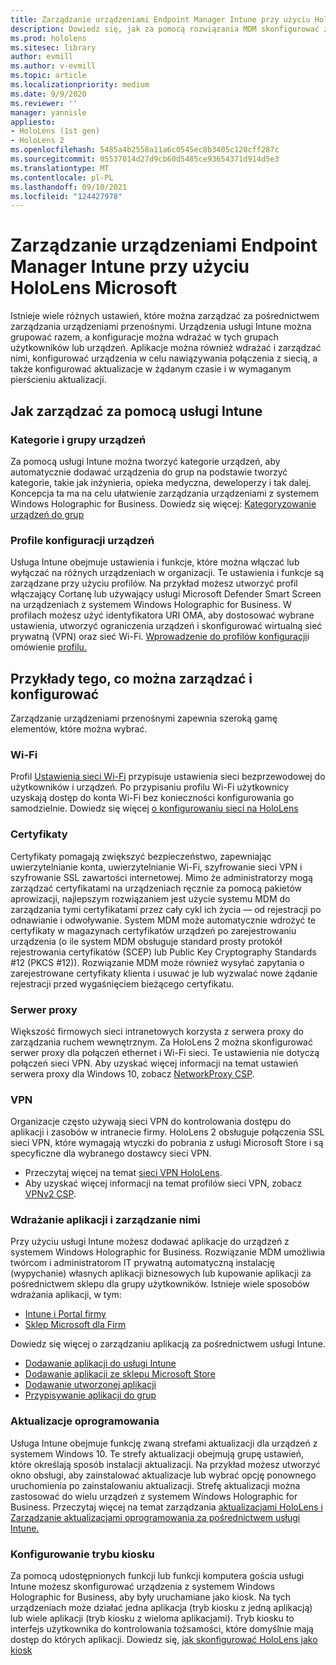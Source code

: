```yaml
---
title: Zarządzanie urządzeniami Endpoint Manager Intune przy użyciu HoloLens Microsoft
description: Dowiedz się, jak za pomocą rozwiązania MDM skonfigurować zasady i zasady CSP oraz zarządzać HoloLens rzeczywistości mieszanej na dużą skalę przy użyciu usługi Intune.
ms.prod: hololens
ms.sitesec: library
author: evmill
ms.author: v-evmill
ms.topic: article
ms.localizationpriority: medium
ms.date: 9/9/2020
ms.reviewer: ''
manager: yannisle
appliesto:
- HoloLens (1st gen)
- HoloLens 2
ms.openlocfilehash: 5485a4b2558a11a6c0545ec8b3405c120cff287c
ms.sourcegitcommit: 05537014d27d9cb60d5485ce93654371d914d5e3
ms.translationtype: MT
ms.contentlocale: pl-PL
ms.lasthandoff: 09/10/2021
ms.locfileid: "124427978"
---
```

# <a name="using-microsofts-endpoint-manager-intune-to-manage-hololens-devices"></a>Zarządzanie urządzeniami Endpoint Manager Intune przy użyciu HoloLens Microsoft

Istnieje wiele różnych ustawień, które można zarządzać za pośrednictwem zarządzania urządzeniami przenośnymi. Urządzenia usługi Intune można grupować razem, a konfiguracje można wdrażać w tych grupach użytkowników lub urządzeń. Aplikacje można również wdrażać i zarządzać nimi, konfigurować urządzenia w celu nawiązywania połączenia z siecią, a także konfigurować aktualizacje w żądanym czasie i w wymaganym pierścieniu aktualizacji. 

## <a name="how-to-manage-via-intune"></a>Jak zarządzać za pomocą usługi Intune

### <a name="device-categories-and-groups"></a>Kategorie i grupy urządzeń
Za pomocą usługi Intune można tworzyć kategorie urządzeń, aby automatycznie dodawać urządzenia do grup na podstawie tworzyć kategorie, takie jak inżynieria, opieka medyczna, deweloperzy i tak dalej. Koncepcja ta ma na celu ułatwienie zarządzania urządzeniami z systemem Windows Holographic for Business.
Dowiedz się więcej: [Kategoryzowanie urządzeń do grup](/mem/intune/enrollment/device-group-mapping)

### <a name="device-configuration-profiles"></a>Profile konfiguracji urządzeń
Usługa Intune obejmuje ustawienia i funkcje, które można włączać lub wyłączać na różnych urządzeniach w organizacji. Te ustawienia i funkcje są zarządzane przy użyciu profilów. Na przykład możesz utworzyć profil włączający Cortanę lub używający usługi Microsoft Defender Smart Screen na urządzeniach z systemem Windows Holographic for Business.
W profilach możesz użyć identyfikatora URI OMA, aby dostosować wybrane ustawienia, utworzyć ograniczenia urządzeń i skonfigurować wirtualną sieć prywatną (VPN) oraz sieć Wi-Fi.
[Wprowadzenie do profilów konfiguracji](/mem/intune/configuration/device-profiles)i omówienie [profilu.](/mem/intune/configuration/device-profile-create)

## <a name="examples-of-what-can-be-managed-and-configured"></a>Przykłady tego, co można zarządzać i konfigurować

Zarządzanie urządzeniami przenośnymi zapewnia szeroką gamę elementów, które można wybrać. 

### <a name="wi-fi"></a>Wi-Fi
Profil [Ustawienia sieci Wi-Fi](/mem/intune/configuration/wi-fi-settings-configure) przypisuje ustawienia sieci bezprzewodowej do użytkowników i urządzeń. Po przypisaniu profilu Wi-Fi użytkownicy uzyskają dostęp do konta Wi-Fi bez konieczności konfigurowania go samodzielnie.
Dowiedz się więcej [o konfigurowaniu sieci na HoloLens](hololens-commercial-infrastructure.md)

### <a name="certificates"></a>Certyfikaty
Certyfikaty pomagają zwiększyć bezpieczeństwo, zapewniając uwierzytelnianie konta, uwierzytelnianie Wi-Fi, szyfrowanie sieci VPN i szyfrowanie SSL zawartości internetowej. Mimo że administratorzy mogą zarządzać certyfikatami na urządzeniach ręcznie za pomocą pakietów aprowizacji, najlepszym rozwiązaniem jest użycie systemu MDM do zarządzania tymi certyfikatami przez cały cykl ich życia — od rejestracji po odnawianie i odwoływanie. System MDM może automatycznie wdrożyć te certyfikaty w magazynach certyfikatów urządzeń po zarejestrowaniu urządzenia (o ile system MDM obsługuje standard prosty protokół rejestrowania certyfikatów (SCEP) lub Public Key Cryptography Standards #12 (PKCS #12)). Rozwiązanie MDM może również wysyłać zapytania o zarejestrowane certyfikaty klienta i usuwać je lub wyzwalać nowe żądanie rejestracji przed wygaśnięciem bieżącego certyfikatu. 

### <a name="proxy"></a>Serwer proxy
Większość firmowych sieci intranetowych korzysta z serwera proxy do zarządzania ruchem wewnętrznym. Za HoloLens 2 można skonfigurować serwer proxy dla połączeń ethernet i Wi-Fi sieci. Te ustawienia nie dotyczą połączeń sieci VPN. Aby uzyskać więcej informacji na temat ustawień serwera proxy dla Windows 10, zobacz [NetworkProxy CSP](/windows/client-management/mdm/networkproxy-csp).

### <a name="vpn"></a>VPN
Organizacje często używają sieci VPN do kontrolowania dostępu do aplikacji i zasobów w intranecie firmy. HoloLens 2 obsługuje połączenia SSL sieci VPN, które wymagają wtyczki do pobrania z usługi Microsoft Store i są specyficzne dla wybranego dostawcy sieci VPN. 
- Przeczytaj więcej na temat [sieci VPN HoloLens](hololens-network.md#vpn).
- Aby uzyskać więcej informacji na temat profilów sieci VPN, zobacz [VPNv2 CSP](/windows/client-management/mdm/vpnv2-csp).

### <a name="deploy-and-manage-apps"></a>Wdrażanie aplikacji i zarządzanie nimi
Przy użyciu usługi Intune możesz dodawać aplikacje do urządzeń z systemem Windows Holographic for Business. Rozwiązanie MDM umożliwia twórcom i administratorom IT prywatną automatyczną instalację (wypychanie) własnych aplikacji biznesowych lub kupowanie aplikacji za pośrednictwem sklepu dla grupy użytkowników. Istnieje wiele sposobów wdrażania aplikacji, w tym:
-   [Intune i Portal firmy]( app-deploy-intune.md)
-   [Sklep Microsoft dla Firm]( app-deploy-store-business.md)

Dowiedz się więcej o zarządzaniu aplikacją za pośrednictwem usługi Intune.
-   [Dodawanie aplikacji do usługi Intune](/mem/intune/apps/apps-add)
-   [Dodawanie aplikacji ze sklepu Microsoft Store](/mem/intune/apps/store-apps-windows)
-   [Dodawanie utworzonej aplikacji](/mem/intune/apps/lob-apps-windows)
- [Przypisywanie aplikacji do grup](/mem/intune/apps/apps-deploy)

### <a name="software-updates"></a>Aktualizacje oprogramowania
Usługa Intune obejmuje funkcję zwaną strefami aktualizacji dla urządzeń z systemem Windows 10. Te strefy aktualizacji obejmują grupę ustawień, które określają sposób instalacji aktualizacji. Na przykład możesz utworzyć okno obsługi, aby zainstalować aktualizacje lub wybrać opcję ponownego uruchomienia po zainstalowaniu aktualizacji. Strefę aktualizacji można zastosować do wielu urządzeń z systemem Windows Holographic for Business.
Przeczytaj więcej na temat zarządzania [aktualizacjami HoloLens i](hololens-updates.md) [Zarządzanie aktualizacjami oprogramowania za pośrednictwem usługi Intune.](/mem/intune/protect/windows-update-for-business-configure)

### <a name="configure-kiosk-mode"></a>Konfigurowanie trybu kiosku
Za pomocą udostępnionych funkcji lub funkcji komputera gościa usługi Intune możesz skonfigurować urządzenia z systemem Windows Holographic for Business, aby były uruchamiane jako kiosk. Na tych urządzeniach może działać jedna aplikacja (tryb kiosku z jedną aplikacją) lub wiele aplikacji (tryb kiosku z wieloma aplikacjami). Tryb kiosku to interfejs użytkownika do kontrolowania tożsamości, które domyślnie mają dostęp do których aplikacji.
Dowiedz się, [jak skonfigurować HoloLens jako kiosk]( hololens-kiosk.md)

